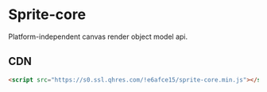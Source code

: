 # Sprite-core

Platform-independent canvas render object model api.

## CDN

```html
<script src="https://s0.ssl.qhres.com/!e6afce15/sprite-core.min.js"></script>
```

